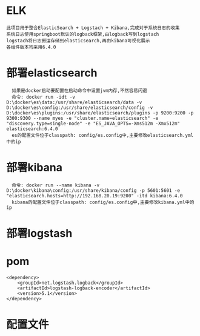 # ELK

    此项目用于整合ElasticSearch + Logstach + Kibana,完成对于系统日志的收集
    系统日志使用springboot默认的logback框架,由logback写到logstach
    logstach将日志搬运存储到elasticsearch,再由kibana可视化展示
    各组件版本均采用6.4.0
    
# 部署elasticsearch
      
      如果是docker启动要配置在启动命令中设置jvm内存,不然容易闪退
      命令: docker run -idt -v D:\docker\es\data:/usr/share/elasticsearch/data -v D:\docker\es\config:/usr/share/elasticsearch/config -v D:\docker\es\plugins:/usr/share/elasticsearch/plugins -p 9200:9200 -p 9300:9300 --name myes -e "cluster.name=elasticsearch" -e "discovery.type=single-node" -e "ES_JAVA_OPTS=-Xms512m -Xmx512m" elasticsearch:6.4.0
      es的配置文件位于classpath: config/es.config中,主要修改elasticsearch.yml中的ip

# 部署kibana
      命令: docker run --name kibana -v  D:\docker\kibana\config:/usr/share/kibana/config -p 5601:5601 -e "elasticsearch.hosts=http://192.168.20.19:9200" -itd kibana:6.4.0   
      kibana的配置文件位于classpath: config/es.config中,主要修改kibana.yml中的ip
      
# 部署logstash
      
      
      
# pom
    <dependency>
        <groupId>net.logstash.logback</groupId>
        <artifactId>logstash-logback-encoder</artifactId>
        <version>5.1</version>
    </dependency>
    
# 配置文件
     

   